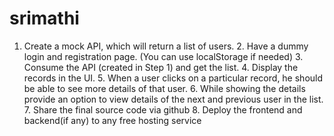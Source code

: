 # srimathi
1. Create a mock API, which will return a list of users. 2. Have a dummy login and registration page. (You can use localStorage if needed) 3. Consume the API (created in Step 1) and get the list. 4. Display the records in the UI. 5. When a user clicks on a particular record, he should be able to see more details of that user. 6. While showing the details provide an option to view details of the next and previous user in the list. 7. Share the final source code via github 8. Deploy the frontend and backend(if any) to any free hosting service
